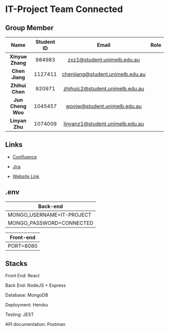 # IT-Project Team Connected

## Group Member

|       Name        | Student ID |                            Email                             | Role |
| :---------------: | :--------: | :----------------------------------------------------------: | ---- |
| **Xinyue Zhang**  |   984983   | [zxz1@student.unimelb.edu.au](mailto:zxz1@student.unimelb.edu.au) |      |
|  **Chen Jiang**   |  1127411   | [chenjiang@student.unimelb.edu.au](mailto:chenjiang@student.unimelb.edu.au) |      |
|  **Zhihui Chen**  |   920971   | [zhihuic2@student.unimelb.edu.au](mailto:zhihuic2@student.unimelb.edu.au) |      |
| **Jun Cheng Woo** |  1045457   | [woojw@student.unimelb.edu.au](mailto:woojw@student.unimelb.edu.au) |      |
|  **Linyan Zhu**   |  1074009   | [linyanz1@student.unimelb.edu.au](mailto:linyanz1@student.unimelb.edu.au) |      |



## Links

- [Confluence](https://21s2-comp30022-team-15.atlassian.net/wiki/spaces/T1S/overview?homepageId=163848)

- [Jira](https://21s2-comp30022-team-15.atlassian.net/jira/software/projects/IP/boards/1/roadmap)

- [Website Link](https://it-project-connected.herokuapp.com/)



## .env

| Back-end                  |
| ------------------------- |
| MONGO_USERNAME=IT-PROJECT |
| MONGO_PASSWORD=CONNECTED  |

| Front-end |
| --------- |
| PORT=8080 |



## Stacks

Front End: React

Back End: NodeJS + Express

Database: MongoDB

Deployment: Heroku

Testing: JEST

API documentation: Postman
